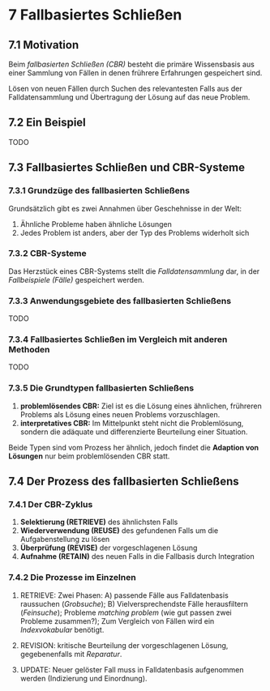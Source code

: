 # 7 Fallbasiertes Schließen
## 7.1 Motivation
Beim *fallbasierten Schließen (CBR)* besteht die primäre Wissensbasis aus einer Sammlung von Fällen in denen frührere Erfahrungen gespeichert sind.

Lösen von neuen Fällen durch Suchen des relevantesten Falls aus der Falldatensammlung und Übertragung der Lösung auf das neue Problem.

## 7.2 Ein Beispiel
TODO

## 7.3 Fallbasiertes Schließen und CBR-Systeme
### 7.3.1 Grundzüge des fallbasierten Schließens
Grundsätzlich gibt es zwei Annahmen über Geschehnisse in der Welt:

1. Ähnliche Probleme haben ähnliche Lösungen
2. Jedes Problem ist anders, aber der Typ des Problems widerholt sich

### 7.3.2 CBR-Systeme
Das Herzstück eines CBR-Systems stellt die *Falldatensammlung* dar, in der *Fallbeispiele (Fälle)* gespeichert werden.

### 7.3.3 Anwendungsgebiete des fallbasierten Schließens
TODO

### 7.3.4 Fallbasiertes Schließen im Vergleich mit anderen Methoden
TODO

### 7.3.5 Die Grundtypen fallbasierten Schließens

1. **problemlösendes CBR:** Ziel ist es die Lösung eines ähnlichen, frühreren Problems als Lösung eines neuen Problems vorzuschlagen.
2. **interpretatives CBR:** Im Mittelpunkt steht nicht die Problemlösung, sondern die adäquate und differenzierte Beurteilung einer Situation.

Beide Typen sind vom Prozess her ähnlich, jedoch findet die **Adaption von Lösungen** nur beim problemlösenden CBR statt.

## 7.4 Der Prozess des fallbasierten Schließens

### 7.4.1 Der CBR-Zyklus

1. **Selektierung (RETRIEVE)** des ähnlichsten Falls
2. **Wiederverwendung (REUSE)** des gefundenen Falls um die Aufgabenstellung zu lösen
3. **Überprüfung (REVISE)** der vorgeschlagenen Lösung
4. **Aufnahme (RETAIN)** des neuen Falls in die Fallbasis durch Integration

### 7.4.2 Die Prozesse im Einzelnen

1. RETRIEVE: Zwei Phasen: A) passende Fälle aus Falldatenbasis raussuchen (*Grobsuche*); B) Vielversprechendste Fälle herausfiltern (*Feinsuche*); Probleme *matching problem* (wie gut passen zwei Probleme zusammen?); Zum Vergleich von Fällen wird ein *Indexvokabular* benötigt.

2. REVISION: kritische Beurteilung der vorgeschlagenen Lösung, gegebenenfalls mit *Reparatur*.

3. UPDATE: Neuer gelöster Fall muss in Falldatenbasis aufgenommen werden (Indizierung und Einordnung).